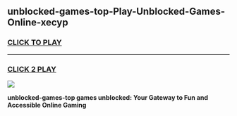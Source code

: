 
## unblocked-games-top-Play-Unblocked-Games-Online-xecyp
<h3>
<a href="https://premium76.site?title=unblocked-games-top&ref=24A">CLICK TO PLAY</a></h3>
<hr>

<h3>
<a href="https://premium76.site?title=unblocked-games-top&ref=24A">CLICK 2 PLAY</a>
  
</h3>

<a href="https://premium76.site?title=unblocked-games-top&ref=24A"><img src="https://clearcache.store/games.png"></a>


**unblocked-games-top games unblocked: Your Gateway to Fun and Accessible Online Gaming**
